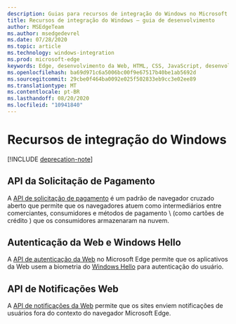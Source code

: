 ```yaml
---
description: Guias para recursos de integração do Windows no Microsoft Edge.
title: Recursos de integração do Windows – guia de desenvolvimento
author: MSEdgeTeam
ms.author: msedgedevrel
ms.date: 07/28/2020
ms.topic: article
ms.technology: windows-integration
ms.prod: microsoft-edge
keywords: Edge, desenvolvimento da Web, HTML, CSS, JavaScript, desenvolvedor
ms.openlocfilehash: ba69d971c6a5006bc00f9e67517b40be1ab5692d
ms.sourcegitcommit: 29cbe0f464ba0092e025f502833eb9cc3e02ee89
ms.translationtype: MT
ms.contentlocale: pt-BR
ms.lasthandoff: 08/20/2020
ms.locfileid: "10941840"
---
```

# Recursos de integração do Windows  

[!INCLUDE [deprecation-note](../includes/legacy-edge-note.md)]  

## API da Solicitação de Pagamento  

A [API de solicitação de pagamento](./windows-integration/payment-request-api.md) é um padrão de navegador cruzado aberto que permite que os navegadores atuem como intermediários entre comerciantes, consumidores e métodos de pagamento \ (como cartões de crédito \) que os consumidores armazenaram na nuvem.  

## Autenticação da Web e Windows Hello  

A [API de autenticação da Web](./windows-integration/web-authentication.md) no Microsoft Edge permite que os aplicativos da Web usem a biometria do [Windows Hello](https://www.microsoft.com/windows/comprehensive-security) para autenticação do usuário.  

## API de Notificações Web  

A [API de notificações da Web](./windows-integration/web-notifications-api.md) permite que os sites enviem notificações de usuários fora do contexto do navegador Microsoft Edge.  
